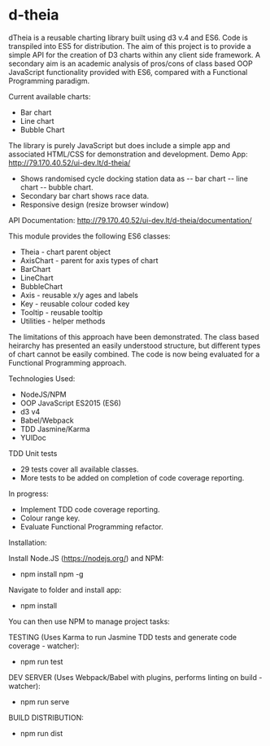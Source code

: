 # d-theia
dTheia is a reusable charting library built using d3 v.4 and ES6. Code is transpiled into ES5 for distribution. The aim of this project is to provide a simple API for the creation of D3 charts within any client side framework. A secondary aim is an academic analysis of pros/cons of class based OOP JavaScript functionality provided with ES6, compared with a Functional Programming paradigm.

Current available charts:
- Bar chart
- Line chart
- Bubble Chart

The library is purely JavaScript but does include a simple app and associated HTML/CSS for demonstration and development.
Demo App: http://79.170.40.52/ui-dev.lt/d-theia/
- Shows randomised cycle docking station data as
-- bar chart
-- line chart
-- bubble chart.
- Secondary bar chart shows race data.
- Responsive design (resize browser window)

API Documentation: http://79.170.40.52/ui-dev.lt/d-theia/documentation/

This module provides the following ES6 classes:

- Theia - chart parent object
- AxisChart - parent for axis types of chart
- BarChart
- LineChart
- BubbleChart
- Axis - reusable x/y ages and labels
- Key - reusable colour coded key
- Tooltip - reusable tooltip
- Utilities - helper methods

The limitations of this approach have been demonstrated. The class based heirarchy has presented an easily understood structure, but different types of chart cannot be easily combined. The code is now being evaluated for a Functional Programming approach.

Technologies Used:
- NodeJS/NPM
- OOP JavaScript ES2015 (ES6)
- d3 v4
- Babel/Webpack
- TDD Jasmine/Karma
- YUIDoc

TDD Unit tests
- 29 tests cover all available classes.
- More tests to be added on completion of code coverage reporting.

In progress:

- Implement TDD code coverage reporting.
- Colour range key.
- Evaluate Functional Programming refactor.

Installation:

Install Node.JS (https://nodejs.org/) and NPM:
* npm install npm -g

Navigate to folder and install app:
* npm install

You can then use NPM to manage project tasks:

TESTING (Uses Karma to run Jasmine TDD tests and generate code coverage - watcher):
- npm run test

DEV SERVER (Uses Webpack/Babel with plugins, performs linting on build - watcher):
- npm run serve

BUILD DISTRIBUTION:
- npm run dist
